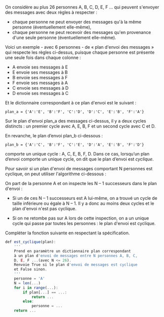 On considère au plus 26 personnes A, B, C, D, E, F ... qui peuvent s'envoyer des messages
avec deux règles à respecter :

- chaque personne ne peut envoyer des messages qu'à la même personne
(éventuellement elle-même),
- chaque personne ne peut recevoir des messages qu'en provenance d'une seule
personne (éventuellement elle-même).


Voici un exemple - avec 6 personnes - de « plan d'envoi des messages » qui respecte les
règles ci-dessus, puisque chaque personne est présente une seule fois dans chaque
colonne :

- A envoie ses messages à E
- E envoie ses messages à B
- B envoie ses messages à F
- F envoie ses messages à A
- C envoie ses messages à D
- D envoie ses messages à C

Et le dictionnaire correspondant à ce plan d'envoi est le suivant :

`plan_a = {'A':'E', 'B':'F', 'C':'D', 'D':'C', 'E':'B', 'F':'A'}`

Sur le plan d'envoi plan_a des messages ci-dessus, il y a deux cycles distincts : un premier
cycle avec A, E, B, F et un second cycle avec C et D.

En revanche, le plan d’envoi plan_b ci-dessous :

`plan_b = {'A':'C', 'B':'F', 'C':'E', 'D':'A', 'E':'B', 'F':'D'}`

comporte un unique cycle : A, C, E, B, F, D. Dans ce cas, lorsqu’un plan d’envoi comporte un
unique cycle, on dit que le plan d’envoi est *cyclique*.

Pour savoir si un plan d'envoi de messages comportant N personnes est cyclique, on peut
utiliser l'algorithme ci-dessous :


On part de la personne A et on inspecte les N – 1 successeurs dans le plan d'envoi :

- Si un de ces N – 1 successeurs est A lui-même, on a trouvé un cycle de taille
inférieure ou égale à N – 1. Il y a donc au moins deux cycles et le plan d'envoi n'est
pas cyclique.

- Si on ne retombe pas sur A lors de cette inspection, on a un unique cycle qui passe
par toutes les personnes : le plan d'envoi est cyclique.


Compléter la fonction suivante en respectant la spécification.



```js
def est_cyclique(plan):
    '''
    Prend en paramètre un dictionnaire plan correspondant
    à un plan d'envoi de messages entre N personnes A, B, C,
    D, E, F ...(avec N <= 26).
    Renvoie True si le plan d'envoi de messages est cyclique
    et False sinon.
    '''
    personne = 'A'
    N = len(...)
    for i in range(...):
        if plan[...] == ...:
            return ...
        else:
            personne = ...
    return ...
